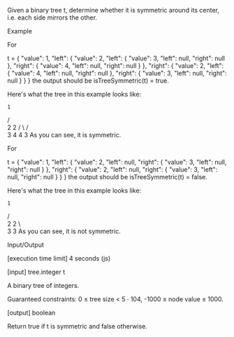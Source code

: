 Given a binary tree t, determine whether it is symmetric around its center, i.e. each side mirrors the other.

Example

For

t = {
    "value": 1,
    "left": {
        "value": 2,
        "left": {
            "value": 3,
            "left": null,
            "right": null
        },
        "right": {
            "value": 4,
            "left": null,
            "right": null
        }
    },
    "right": {
        "value": 2,
        "left": {
            "value": 4,
            "left": null,
            "right": null
        },
        "right": {
            "value": 3,
            "left": null,
            "right": null
        }
    }
}
the output should be isTreeSymmetric(t) = true.

Here's what the tree in this example looks like:

    1
   / \
  2   2
 / \ / \
3  4 4  3
As you can see, it is symmetric.

For

t = {
    "value": 1,
    "left": {
        "value": 2,
        "left": null,
        "right": {
            "value": 3,
            "left": null,
            "right": null
        }
    },
    "right": {
        "value": 2,
        "left": null,
        "right": {
            "value": 3,
            "left": null,
            "right": null
        }
    }
}
the output should be isTreeSymmetric(t) = false.

Here's what the tree in this example looks like:

    1
   / \
  2   2
   \   \
   3    3
As you can see, it is not symmetric.

Input/Output

[execution time limit] 4 seconds (js)

[input] tree.integer t

A binary tree of integers.

Guaranteed constraints:
0 ≤ tree size < 5 · 104,
-1000 ≤ node value ≤ 1000.

[output] boolean

Return true if t is symmetric and false otherwise.
